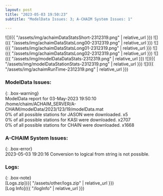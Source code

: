 ```yaml
---
layout: post
title: "2023-05-03 19:50:23"
subtitle: "ModelData Issues: 3; A-CHAIM System Issues: 1"

---
```


![]({{ "/assets/img/achaimDataStatsShort-2312319.png" | relative_url }})
![]({{ "/assets/img/achaimDataStatsLong00-2312319.png" | relative_url }})
![]({{ "/assets/img/achaimDataStatsLong01-2312319.png" | relative_url }})
![]({{ "/assets/img/achaimDataStatsLong02-2312319.png" | relative_url }})
![]({{ "/assets/img/modelDataDataStats-2312319.png" | relative_url }})
![]({{ "/assets/img/modelDataStationStats-2312319.png" | relative_url }})
![]({{ "/assets/img/achaimRunTime-2312319.png" | relative_url }})


### ModelData Issues:  
  
{: .box-warning}  
 ModelData report for 03-May-2023 19:50:10   
 /home/chaim/ACHAIM_SERVER/A-CHAIM/modelData/2023/123/19/modelData.mat   
 0% of all possible stations for JASON were downloaded. x5   
 0% of all possible stations for KASI were downloaded. x2707   
 0% of all possible stations for CHAIN were downloaded. x1668   
  
### A-CHAIM System Issues:  
  
{: .box-error}  
2023-05-03 19:20:16 Conversion to logical from string is not possible.  

### Logs:  
  
{: .box-note}  
[Logs.zip]({{ "/assets/other/logs.zip" | relative_url }})  
[Log Info]({{ "/logInfo" | relative_url }})  
